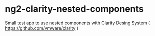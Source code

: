 # ng2-clarity-nested-components

Small test app to use nested components with Clarity Desing System ( https://github.com/vmware/clarity )

